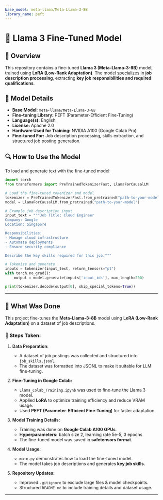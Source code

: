 ```yaml
---
base_model: meta-llama/Meta-Llama-3-8B
library_name: peft
---
```


# 🦙 Llama 3 Fine-Tuned Model

## 📌 Overview
This repository contains a fine-tuned **Llama 3 (Meta-Llama-3-8B)** model, trained using **LoRA (Low-Rank Adaptation)**. The model specializes in **job description processing**, extracting **key job responsibilities and required qualifications**.

## 📜 Model Details

- **Base Model:** `meta-llama/Meta-Llama-3-8B`
- **Fine-tuning Library:** PEFT (Parameter-Efficient Fine-Tuning)
- **Language(s):** English
- **License:** Apache 2.0
- **Hardware Used for Training:** NVIDIA A100 (Google Colab Pro)
- **Fine-tuned For:** Job description processing, skills extraction, and structured job posting generation.

## 🔍 **How to Use the Model**
To load and generate text with the fine-tuned model:

```python
import torch
from transformers import PreTrainedTokenizerFast, LlamaForCausalLM

# Load the fine-tuned tokenizer and model
tokenizer = PreTrainedTokenizerFast.from_pretrained("path-to-your-model")
model = LlamaForCausalLM.from_pretrained("path-to-your-model")

# Example job description input
input_text = """Job Title: Cloud Engineer
Company: Google
Location: Singapore

Responsibilities:
- Manage cloud infrastructure
- Automate deployments
- Ensure security compliance

Describe the key skills required for this job."""

# Tokenize and generate
inputs = tokenizer(input_text, return_tensors="pt")
with torch.no_grad():
    output = model.generate(inputs['input_ids'], max_length=200)

print(tokenizer.decode(output[0], skip_special_tokens=True))
```

---

## 📌 What Was Done

This project fine-tunes the **Meta-Llama-3-8B** model using **LoRA (Low-Rank Adaptation)** on a dataset of job descriptions.

### 🔹 **Steps Taken:**
1. **Data Preparation:**
   - A dataset of job postings was collected and structured into `job_skills.jsonl`.
   - The dataset was formatted into JSONL to make it suitable for LLM fine-tuning.

2. **Fine-Tuning in Google Colab:**
   - `Llama_Colab_Training.ipynb` was used to fine-tune the Llama 3 model.
   - Applied **LoRA** to optimize training efficiency and reduce VRAM usage.
   - Used **PEFT (Parameter-Efficient Fine-Tuning)** for faster adaptation.

3. **Model Training Details:**
   - Training was done on **Google Colab A100 GPUs**.
   - **Hyperparameters:** batch size 2, learning rate 5e-5, 3 epochs.
   - The fine-tuned model was saved in **safetensors format**.

4. **Model Usage:**
   - `main.py` demonstrates how to load the fine-tuned model.
   - The model takes job descriptions and generates **key job skills**.

5. **Repository Updates:**
   - Improved `.gitignore` to exclude large files & model checkpoints.
   - Structured `README.md` to include training details and dataset usage.

---



